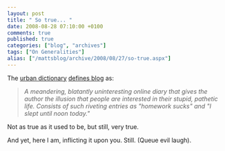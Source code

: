 ```yaml
---
layout: post
title: " So true... "
date: 2008-08-28 07:10:00 +0100
comments: true
published: true
categories: ["blog", "archives"]
tags: ["On Generalities"]
alias: ["/mattsblog/archive/2008/08/27/so-true.aspx"]
---
```

<!-- more -->

<P>The <A class="" title="Urban Dictionary" href="http://www.urbandictionary.com/" mce_href="http://www.urbandictionary.com/">urban dictionary</A> <A class="" title="Urban Dictionary's definition of 'Blog'" href="http://www.urbandictionary.com/define.php?term=blog" mce_href="http://www.urbandictionary.com/define.php?term=blog">defines blog</A> as:</P>
 <BLOCKQUOTE>
 <P><EM>A meandering, blatantly uninteresting online diary that gives the author the illusion that people are interested in their stupid, pathetic life. Consists of such riveting entries as "homework sucks" and "I slept until noon today." </EM></P></BLOCKQUOTE>
 <P>Not as true as it used to be, but still, very true. </P>
 <P>And yet, here I am, inflicting it upon you. Still. (Queue evil laugh).</P>
